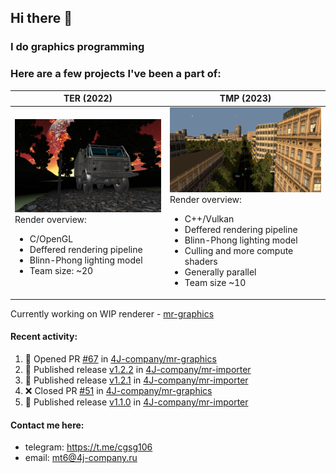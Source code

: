 ## Hi there 👋
### I do graphics programming
### Here are a few projects I've been a part of:  

TER (2022)            |  TMP (2023)
-------------------------|-------------------------
![](images/ter_screenshot_00_upscaled.webp) Render overview: <br><ul><li> C/OpenGL <li> Deffered rendering pipeline <li> Blinn-Phong lighting model <li> Team size: ~20 | ![](images/tmp_screenshot_01_upscaled.webp) Render overview: <br><ul><li> C++/Vulkan <li> Deffered rendering pipeline <li> Blinn-Phong lighting model <li> Culling and more compute shaders <li> Generally parallel <li> Team size ~10

Currently working on WIP renderer - [mr-graphics](https://github.com/4J-company/mr-graphics)  

#### Recent activity:
<!--START_SECTION:activity-->
1. 💪 Opened PR [#67](https://github.com/4J-company/mr-graphics/pull/67) in [4J-company/mr-graphics](https://github.com/4J-company/mr-graphics)
2. 🚀 Published release [v1.2.2](https://github.com/4J-company/mr-importer/releases/tag/v1.2.2) in [4J-company/mr-importer](https://github.com/4J-company/mr-importer)
3. 🚀 Published release [v1.2.1](https://github.com/4J-company/mr-importer/releases/tag/v1.2.1) in [4J-company/mr-importer](https://github.com/4J-company/mr-importer)
4. ❌ Closed PR [#51](https://github.com/4J-company/mr-graphics/pull/51) in [4J-company/mr-graphics](https://github.com/4J-company/mr-graphics)
5. 🚀 Published release [v1.1.0](https://github.com/4J-company/mr-importer/releases/tag/v1.1.0) in [4J-company/mr-importer](https://github.com/4J-company/mr-importer)
<!--END_SECTION:activity-->

#### Contact me here:
 - telegram: https://t.me/cgsg106
 - email:    mt6@4j-company.ru

